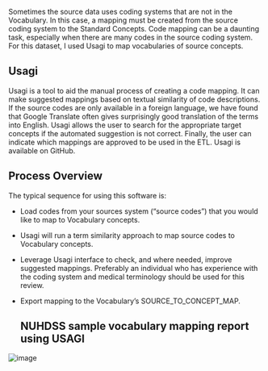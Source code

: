 Sometimes the source data uses coding systems that are not in the Vocabulary. In this case, a mapping must be created from the source coding system to the Standard Concepts. 
Code mapping can be a daunting task, especially when there are many codes in the source coding system. For this dataset, I used Usagi to map vocabularies of source concepts. 
## Usagi 
Usagi is a tool to aid the manual process of creating a code mapping. It can make suggested mappings based on textual similarity of code descriptions. 
If the source codes are only available in a foreign language, we have found that Google Translate often gives surprisingly good translation of the terms into English. 
Usagi allows the user to search for the appropriate target concepts if the automated suggestion is not correct. 
Finally, the user can indicate which mappings are approved to be used in the ETL. Usagi is available on GitHub.
## Process Overview
The typical sequence for using this software is:
- Load codes from your sources system (“source codes”) that you would like to map to Vocabulary concepts.
- Usagi will run a term similarity approach to map source codes to Vocabulary concepts.
- Leverage Usagi interface to check, and where needed, improve suggested mappings. Preferably an individual who has experience with the coding system and medical terminology should be used for this review.
- Export mapping to the Vocabulary’s SOURCE_TO_CONCEPT_MAP.

  ## NUHDSS sample vocabulary mapping report using USAGI
  
![image](https://github.com/Chebet254/NUHDSS-Residence-VA-ETL-to-OMOP/assets/93149259/bdca7465-6bac-4184-9571-1ea24e882512)
